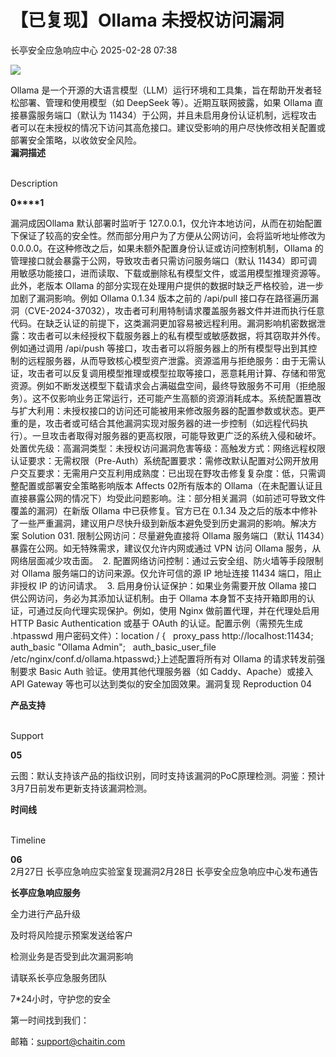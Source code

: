 #  【已复现】Ollama 未授权访问漏洞   
 长亭安全应急响应中心   2025-02-28 07:38  
  
![](https://mmbiz.qpic.cn/sz_mmbiz_jpg/FOh11C4BDicTtnorMTPLgxiayQWhmFNFLjJ6f5zbrKoibpUJrl39cq6IpTt3KPRpucfUsVmbyYWoKS3iaPOPAlXVdw/640?wx_fmt=jpeg&from=appmsg "")  
  
Ollama 是一个开源的大语言模型（LLM）运行环境和工具集，旨在帮助开发者轻松部署、管理和使用模型（如 DeepSeek 等）。近期互联网披露，如果 Ollama 直接暴露服务端口（默认为 11434）于公网，并且未启用身份认证机制，远程攻击者可以在未授权的情况下访问其高危接口。建议受影响的用户尽快修改相关配置或部署安全策略，以收敛安全风险。  
**漏洞描述**  
  
   
Description   
  
  
  
**0****1**  
  
漏洞成因Ollama 默认部署时监听于 127.0.0.1，仅允许本地访问，从而在初始配置下保证了较高的安全性。然而部分用户为了方便从公网访问，会将监听地址修改为 0.0.0.0。在这种修改之后，如果未额外配置身份认证或访问控制机制，Ollama 的管理接口就会暴露于公网，导致攻击者只需访问服务端口（默认 11434）即可调用敏感功能接口，进而读取、下载或删除私有模型文件，或滥用模型推理资源等。此外，老版本 Ollama 的部分实现在处理用户提供的数据时缺乏严格校验，进一步加剧了漏洞影响。例如 Ollama 0.1.34 版本之前的 /api/pull 接口存在路径遍历漏洞（CVE-2024-37032），攻击者可利用特制请求覆盖服务器文件并进而执行任意代码。在缺乏认证的前提下，这类漏洞更加容易被远程利用。漏洞影响机密数据泄露：攻击者可以未经授权下载服务器上的私有模型或敏感数据，将其窃取并外传。例如通过调用 /api/push 等接口，攻击者可以将服务器上的所有模型导出到其控制的远程服务器，从而导致核心模型资产泄露。资源滥用与拒绝服务：由于无需认证，攻击者可以反复调用模型推理或模型拉取等接口，恶意耗用计算、存储和带宽资源。例如不断发送模型下载请求会占满磁盘空间，最终导致服务不可用（拒绝服务）。这不仅影响业务正常运行，还可能产生高额的资源消耗成本。系统配置篡改与扩大利用：未授权接口的访问还可能被用来修改服务器的配置参数或状态。更严重的是，攻击者或可结合其他漏洞实现对服务器的进一步控制（如远程代码执行）。一旦攻击者取得对服务器的更高权限，可能导致更广泛的系统入侵和破坏。处置优先级：高漏洞类型：未授权访问漏洞危害等级：高触发方式：网络远程权限认证要求：无需权限（Pre-Auth）系统配置要求：需修改默认配置对公网开放用户交互要求：无需用户交互利用成熟度：已出现在野攻击修复复杂度：低，只需调整配置或部署安全策略影响版本 Affects 02所有版本的 Ollama（在未配置认证且直接暴露公网的情况下）均受此问题影响。注：部分相关漏洞（如前述可导致文件覆盖的漏洞）在新版 Ollama 中已获修复。官方已在 0.1.34 及之后的版本中修补了一些严重漏洞，建议用户尽快升级到新版本避免受到历史漏洞的影响。解决方案 Solution 031. 限制公网访问：尽量避免直接将 Ollama 服务端口（默认 11434）暴露在公网。如无特殊需求，建议仅允许内网或通过 VPN 访问 Ollama 服务，从网络层面减少攻击面。  2. 配置网络访问控制：通过云安全组、防火墙等手段限制对 Ollama 服务端口的访问来源。仅允许可信的源 IP 地址连接 11434 端口，阻止非授权 IP 的访问请求。  3. 启用身份认证保护：如果业务需要开放 Ollama 接口供公网访问，务必为其添加认证机制。由于 Ollama 本身暂不支持开箱即用的认证，可通过反向代理实现保护。例如，使用 Nginx 做前置代理，并在代理处启用 HTTP Basic Authentication 或基于 OAuth 的认证。配置示例（需预先生成 .htpasswd 用户密码文件）：location / {    proxy_pass http://localhost:11434;    auth_basic "Ollama Admin";    auth_basic_user_file /etc/nginx/conf.d/ollama.htpasswd;}上述配置将所有对 Ollama 的请求转发前强制要求 Basic Auth 验证。使用其他代理服务器（如 Caddy、Apache）或接入 API Gateway 等也可以达到类似的安全加固效果。漏洞复现 Reproduction 04  
  
**产品支持**  
  
   
Support   
  
  
  
**05**  
  
云图：默认支持该产品的指纹识别，同时支持该漏洞的PoC原理检测。洞鉴：预计3月7日前发布更新支持该漏洞检测。  
  
**时间线**  
  
   
Timeline   
  
  
  
**06**  
2月27日 长亭应急响应实验室复现漏洞2月28日 长亭安全应急响应中心发布通告  
  
**长亭应急响应服务**  
  
  
  
  
全力进行产品升级  
  
及时将风险提示预案发送给客户  
  
检测业务是否受到此次漏洞影响  
  
请联系长亭应急服务团队  
  
7*24小时，守护您的安全  
  
  
第一时间找到我们：  
  
邮箱：support@chaitin.com  
  
